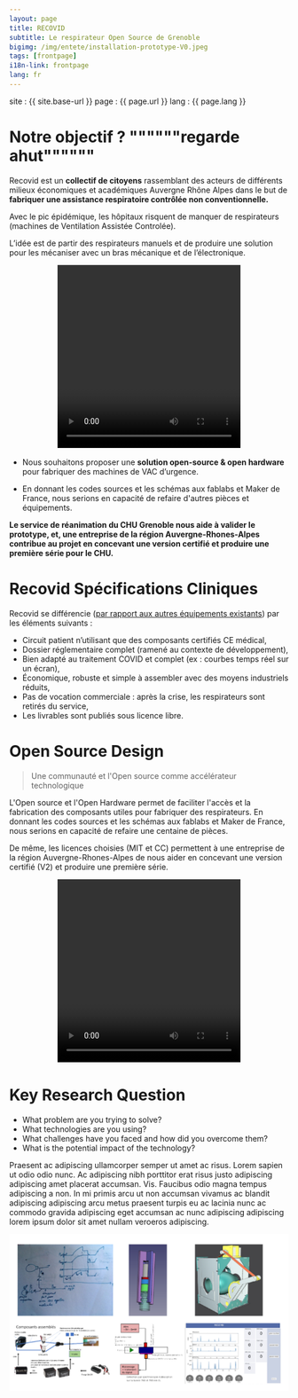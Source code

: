 ```yaml
---
layout: page
title: RECOVID
subtitle: Le respirateur Open Source de Grenoble
bigimg: /img/entete/installation-prototype-V0.jpeg
tags: [frontpage]
i18n-link: frontpage
lang: fr
---
```


site : {{ site.base-url }}
page : {{ page.url }}
lang : {{ page.lang }}


# Notre objectif ? """"""regarde ahut""""""

Recovid est un **collectif de citoyens** rassemblant des acteurs de différents milieux économiques et académiques Auvergne Rhône Alpes dans le but de **fabriquer une assistance respiratoire contrôlée non conventionnelle.**

Avec le pic épidémique, les hôpitaux risquent de manquer de respirateurs (machines de Ventilation Assistée Controlée).

L’idée est de partir des respirateurs manuels et de produire une solution pour les mécaniser avec un bras mécanique et de l’électronique.

<div class="tab-content" align="center">
    <script src="http://api.html5media.info/1.1.8/html5media.min.js"></script>
    <video src="video/ambubag-1.mp4" width="330" height="330" align="center" controls preload></video>
</div>

* Nous souhaitons proposer une **solution open-source & open hardware** pour fabriquer des machines de VAC d’urgence.

* En donnant les codes sources et les schémas aux fablabs et Maker de France, nous serions en capacité de refaire d'autres pièces et équipements.

**Le service de réanimation du CHU Grenoble nous aide à valider le prototype, et, une entreprise de la région Auvergne-Rhones-Alpes contribue au projet en concevant une version certifié et produire une première série pour le CHU.**

# Recovid Spécifications Cliniques

Recovid se différencie ([par rapport aux autres équipements existants](https://docs.google.com/spreadsheets/d/e/2PACX-1vTYAfldxoIiO46VAWH1NlhrwFBn9mguqS2bh1spnLEu4AVVN1cj1vaEm6vOp5Z6UnaAbUwd8dslCXdM/pubhtml#)) par les éléments suivants :

- Circuit patient n’utilisant que des composants certifiés CE médical,
- Dossier réglementaire complet (ramené au contexte de développement),
- Bien adapté au traitement COVID et complet (ex : courbes temps réel sur un écran),
- Économique, robuste et simple à assembler avec des moyens industriels réduits,
- Pas de vocation commerciale : après la crise, les respirateurs sont retirés du service,
- Les livrables sont publiés sous licence libre.

# Open Source Design

> Une communauté et l'Open source comme accélérateur technologique

L'Open source et l'Open Hardware permet de faciliter l'accès et la fabrication des composants utiles pour fabriquer des respirateurs.  En donnant les codes sources et les schémas aux fablabs et Maker de France, nous serions en capacité de refaire une centaine de pièces.

De même, les licences choisies (MIT et CC) permettent à une entreprise de la région Auvergne-Rhones-Alpes de nous aider en concevant une version certifié (V2) et produire une première série.

<div class="tab-content" align="center">
    <script src="http://api.html5media.info/1.1.8/html5media.min.js"></script>
    <video src="video/RECOVID-BOX.mov" width="330" height="330" align="center" controls preload></video>
</div>


# Key Research Question

* What problem are you trying to solve?
* What technologies are you using?
* What challenges have you faced and how did you overcome them?
* What is the potential impact of the technology?

Praesent ac adipiscing ullamcorper semper ut amet ac risus. Lorem sapien ut odio odio nunc. Ac adipiscing nibh porttitor erat risus justo adipiscing adipiscing amet placerat accumsan. Vis. Faucibus odio magna tempus adipiscing a non. In mi primis arcu ut non accumsan vivamus ac blandit adipiscing adipiscing arcu metus praesent turpis eu ac lacinia nunc ac commodo gravida adipiscing eget accumsan ac nunc adipiscing adipiscing lorem ipsum dolor sit amet nullam veroeros adipiscing.

![](img/images_travaux.png)
